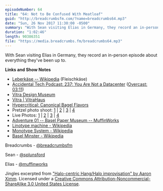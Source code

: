 ```yaml
---
episodeNumber: 64
title: "64: Not to Be Confused With Meatloaf"
guid: "http://breadcrumbsfm.com/?name=breadcrumbs64.mp3"
date: "Sun, 26 Nov 2017 11:30:00 -0500"
summary: "With Sean visiting Elias in Germany, they record an in-person episode about everything they’ve been up to."
duration: "1:02:46"
length: 90386351
file: "https://media.breadcrumbs.fm/breadcrumbs64.mp3"
---
```

With Sean visiting Elias in Germany, they record an in-person episode about everything they've been up to.

**Links and Show Notes** 
- [Leberkäse -- Wikipedia](https://en.wikipedia.org/wiki/Leberk%C3%A4se) (Fleischkäse)
- [Accidental Tech Podcast: 237: You Are Not a Datacenter](http://atp.fm/episodes/237) ([Overcast: 03:11](https://overcast.fm/+CdRzOxb4/03:11))
- [Vitra Design Museum](https://www.design-museum.de/en/information.html)
- [Vitra | VitraHaus](https://www.vitra.com/en-us/page/vitrahaus)
- [Hypercritical: Canonical Bagel Flavors](http://hypercritical.co/2016/04/22/canonical-bagel-flavors)
- Pretzel photo shoot: [1](http://d.pr/i/DL9vlg) | [2](http://d.pr/i/SVhXv5) | [3](http://d.pr/i/t3lLER) | [4](http://d.pr/i/1IMZeT)
- Live Photos: [1](http://d.pr/v/7xwCJH) | [2](https://d.pr/free/v/PwFKLH) | [3](https://d.pr/free/v/KrpZyJ) | [4](http://d.pr/v/JMsE6p)
- [ Adventure 01 -- Basel Paper Museum -- MuffinWorks](https://www.muffin.works/blog/2017/01/08/adventure-01-basel-paper-museum/)
- [Linotype machine - Wikipedia](https://en.wikipedia.org/wiki/Linotype_machine)
- [Monotype System - Wikipedia](https://en.wikipedia.org/wiki/Monotype_System)
- [Basel Minster - Wikipedia](https://en.wikipedia.org/wiki/Basel_Minster)

Breadcrumbs - [@breadcrumbsfm](https://twitter.com/breadcrumbsfm)

Sean - [@splunsford](https://twitter.com/splunsford)

Elias - [@muffinworks](https://twitter.com/muffinworks)

Jingles excerpted from [ "Halo-centric Hang/Halo improvisation" by Aaron Ximm](http://freemusicarchive.org/music/aaron_ximm/handpans_and_the_hang/). Licensed under a [Creative Commons Attribution-Noncommercial-ShareAlike 3.0 United States License](http://creativecommons.org/licenses/by-nc-sa/3.0/us/).